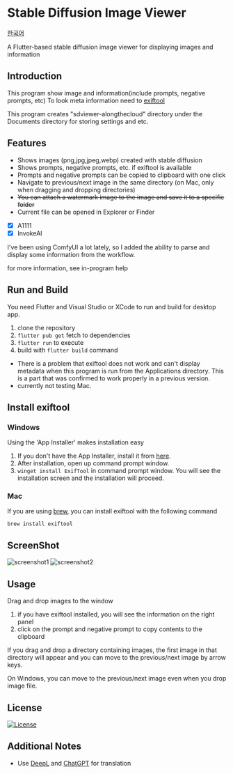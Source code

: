# Stable Diffusion Image Viewer

[한국어](README-KR.md)

A Flutter-based stable diffusion image viewer for displaying images and information

## Introduction

This program show image and information(include prompts, negative prompts, etc)
To look meta information need to [exiftool](https://exiftool.org)

This program creates "sdviewer-alongthecloud" directory under the Documents directory for storing settings and etc.

## Features

* Shows images (png,jpg,jpeg,webp) created with stable diffusion
* Shows prompts, negative prompts, etc. if exiftool is available
* Prompts and negative prompts can be copied to clipboard with one click
* Navigate to previous/next image in the same directory (on Mac, only when dragging and dropping directories)
* ~~You can attach a watermark image to the image and save it to a specific folder~~
* Current file can be opened in Explorer or Finder

 - [x] A1111
 - [x] InvokeAI

I've been using ComfyUI a lot lately, so I added the ability to parse and display some information from the workflow.

for more information, see in-program help

## Run and Build

You need Flutter and Visual Studio or XCode to run and build for desktop app.

1. clone the repository
2. `flutter pub get` fetch to dependencies
3. `flutter run` to execute
4. build with `flutter build` command

* There is a problem that exiftool does not work and can't display metadata when this program is run from the Applications directory. This is a part that was confirmed to work properly in a previous version.
* currently not testing Mac.

## Install exiftool
### Windows
Using the 'App Installer' makes installation easy

1. If you don't have the App Installer, install it from [here](https://www.microsoft.com/p/app-installer/9nblggh4nns1).
2. After installation, open up command prompt window.
3. ```winget install ExifTool``` in command prompt window. You will see the installation screen and the installation will proceed.

### Mac
If you are using [brew](https://brew.sh), you can install exiftool with the following command

```brew install exiftool```

## ScreenShot

![screenshot1](images/screenshot1.jpg)
![screenshot2](images/screenshot2.jpg)

## Usage

Drag and drop images to the window

1. if you have exiftool installed, you will see the information on the right panel
2. click on the prompt and negative prompt to copy contents to the clipboard

If you drag and drop a directory containing images, the first image in that directory will appear and you can move to the previous/next image by arrow keys.

On Windows, you can move to the previous/next image even when you drop image file.

## License

[![License](https://img.shields.io/badge/License-BSD%202--Clause--"Simplified"-blue.svg)](LICENSE)

## Additional Notes

* Use [DeepL](https://www.deepl.com/translator) and [ChatGPT](https://chat.openai.com) for translation

